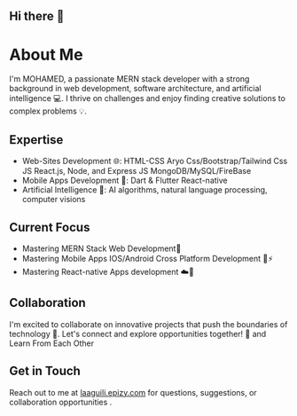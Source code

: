 ## Hi there 👋

**About Me**
================
I'm MOHAMED, a passionate MERN stack developer with a strong background in web development, software architecture, and artificial intelligence 💻. I thrive on challenges and enjoy finding creative solutions to complex problems 💡.

**Expertise**
-------------
* Web-Sites Development 🌐:
   HTML-CSS Aryo Css/Bootstrap/Tailwind Css
   JS React.js, Node, and Express JS
   MongoDB/MySQL/FireBase 
* Mobile Apps Development 📲:
   Dart & Flutter
   React-native
* Artificial Intelligence 🤖:
   AI algorithms, natural language processing, computer visions

**Current Focus**
-----------------
* Mastering MERN Stack Web Development🚀
* Mastering Mobile Apps IOS/Android Cross Platform Development 📲⚡️
* Mastering React-native Apps development ☁️📲

**Collaboration**
---------------
I'm excited to collaborate on innovative projects that push the boundaries of technology 🚀. Let's connect and explore opportunities together! 🤝
and Learn From Each Other

**Get in Touch**
----------------
Reach out to me at [laaguili.epizy.com](https://mohamed-laaguili.github.io/CV-Portfolio-2-/) for questions, suggestions, or collaboration opportunities .
